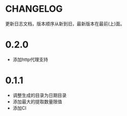 # CHANGELOG

更新日志文档，版本顺序从新到旧，最新版本在最前(上)面。

# 0.2.0

- 添加http代理支持

# 0.1.1

- 调整生成的目录为日期目录
- 添加最大的提取数量限值
- 添加CI
